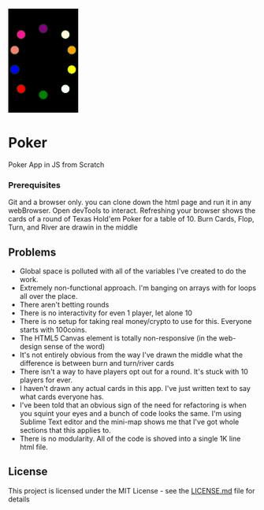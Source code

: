 ![](./images/logo.png)
# Poker

Poker App in JS from Scratch

### Prerequisites

Git and a browser only.
you can clone down the html page and run it in any webBrowser. Open devTools to interact.
Refreshing your browser shows the cards of a round of Texas Hold'em Poker for a table of 10.
Burn Cards, Flop, Turn, and River are drawin in the middle


## Problems
* Global space is polluted with all of the variables I've created to do the work.
* Extremely non-functional approach. I'm banging on arrays with for loops all over the place.
* There aren't betting rounds
* There is no interactivity for even 1 player, let alone 10
* There is no setup for taking real money/crypto to use for this. Everyone starts with 100coins.
* The HTML5 Canvas element is totally non-responsive (in the web-design sense of the word)
* It's not entirely obvious from the way I've drawn the middle what the difference is between burn and turn/river cards
* There isn't a way to have players opt out for a round. It's stuck with 10 players for ever.
* I haven't drawn any actual cards in this app. I've just written text to say what cards everyone has.
* I've been told that an obvious sign of the need for refactoring is when you squint your eyes and a bunch of code looks the same. I'm using Sublime Text editor and the mini-map shows me that I've got whole sections that this applies to.
* There is no modularity. All of the code is shoved into a single 1K line html file.



## License

This project is licensed under the MIT License - see the [LICENSE.md](LICENSE.md) file for details



